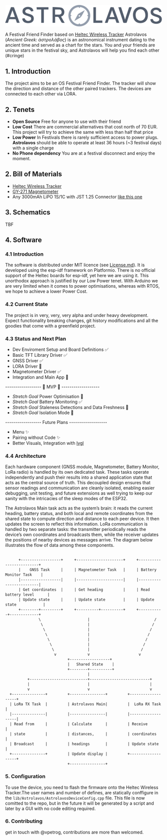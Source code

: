 ![Astrolavos Logo](assets/Astrolavos.svg)

A Festival Friend Finder based on [Heltec Wireless Tracker](https://heltec.org/project/wireless-tracker/)
Astrolavos (*Ancient Greek: ἀστρολάβος*) is an astronomical instrument dating to the ancient time and served as a chart for the stars.
You and your friends are unique stars in the festival sky, and Astrolavos will help you find each other (#cringe)



## 1. Introduction
The project aims to be an OS Festival Friend Finder. The tracker will show the direction and distance of the other paired trackers. The devices are connected to each other via LORA.

## 2. Tenets
- **Open Source** Free for anyone to use with their friend
- **Low Cost** There are commercial alternatives that cost north of 70 EUR. This project will try to achieve the same with less than half that price
- **Low Power** In Festivals there is rarely sufficient access to power plugs. **Astrolavos** should be able to operate at least 36 hours (~3 festival days) with a single charge
- **No Phone dependency** You are at a festival disconnect and enjoy the moment.

## 2. Bill of Materials
- [Heltec Wireless Tracker](https://heltec.org/project/wireless-tracker/)
- [GY-271 Magnetometer](https://www.az-delivery.de/en/products/gy-271-kompassmodul-kompass-magnet-sensor-fuer-arduino-und-raspberry-pi?variant=18912984432736)
- Any 3000mAh  LiPO 1S/1C with JST 1.25 Connector [like this one](https://www.amazon.de/-/en/dp/B0F18ST3K5?ref=ppx_yo2ov_dt_b_fed_asin_title)

## 3. Schematics
TBF

## 4. Software

### 4.1 Introduction
The software is distributed under MIT licence (see [License.md](License.md)). It is developed using the esp-idf framework on Platformio. There is no official support of the Heltec boards for esp-idf, yet here we are using it. This unorthodox approach is justified by our Low Power tenet. With Arduino we are very limited when it comes to power optimisations, whereas with RTOS, we hope to achieve a lower Power Cost.

### 4.2 Current State
The project is in very, very, very alpha and under heavy development. Expect functionality breaking changes, git history modifications and all the goodies that come with a greenfield project.

### 4.3 Status and Next Plan
- Dev Enviroment Setup and Board Definitions ✅
- Basic TFT Library Driver ✅
- GNSS Driver ✅
- LORA Driver 🚧
- Magnetometer Driver ✅
- Integration and Main App 🚧

------------------ 🚀 MVP 🚀 -------------------

- *Stretch Goal* Power Optimisation 🚧
- *Stretch Goal* Battery Monitoring ✅
- *Stretch Goal* Staleness Detections and Data Freshness 🎯
- *Stretch Goal* Isolation Mode 🎯

------------------  Future Plans  -------------------

- Menu ✨
- Pairing without Code ✨
- Better Visuals, Integration with [lvgl](https://lvgl.io/)

### 4.4 Architecture
Each hardware component (GNSS module, Magnetometer, Battery Monitor, LoRa radio) is handled by its own dedicated task. These tasks operate independently and push their results into a shared application state that acts as the central source of truth. This decoupled design ensures that sensor readings and communication are cleanly isolated, enabling easier debugging, unit testing, and future extensions as well trying to keep our sanity with the intricacies of the sleep modes of the ESP32.

The Astrolavos Main task acts as the system’s brain: it reads the current heading, battery status, and both local and remote coordinates from the shared state to compute direction and distance to each peer device. It then updates the screen to reflect this information. LoRa communication is handled by two separate tasks: the transmitter periodically reads the device’s own coordinates and broadcasts them, while the receiver updates the positions of nearby devices as messages arrive. The diagram below illustrates the flow of data among these components.
```

      +------------------+     +---------------------+     +-------------------------+
      |    GNSS Task     |     | Magnetometer Task   |     | Battery Monitor Task    |
      |------------------|     |---------------------|     |-------------------------|
      | Get coordinates  |     | Get heading         |     | Read battery level      |
      | Update state     |     | Update state        |     | Update state            |
      +--------+---------+     +----------+----------+     +-----------+-------------+
               \                     |                             /
                \                    |                            /
                 \                   |                           /
                  \                  |                          /
                   \                 |                         /
                    \                |                        /
                     \               |                       /
                      v              v                      v
                            +------------------+
                            |   Shared State    |
                            +--------+----------+
                                     |
          +--------------------------+---------------------------+
          |                          |                           |
          v                          v                           v
  +---------------+         +----------------+         +-------------------+
  | LoRa TX Task  |         | Astrolavos Main|         |  LoRa RX Task     |
  |---------------|         |----------------|         |-------------------|
  | Read from     |         | Calculate      |         | Receive           |
  | state         |         | distances,     |         | coordinates       |
  | Broadcast     |         | headings       |         | Update state      |
  +---------------+         | Update display |         +-------------------+
                            +----------------+

```

### 5. Configuration
To use the device, you need to flash the firmware onto the Heltec Wireless Tracker.The user names and number of defines, are statically conffigure in the `lib/Astrolavos/AstrolavosDeviceConfig.cpp` file. This file is now comitted to the repo, but in the future it will be generated by a script and later by a GUI with no code editing required.

### 6. Contributing
get in touch with @vpetrog, contributions are more than welcomed.